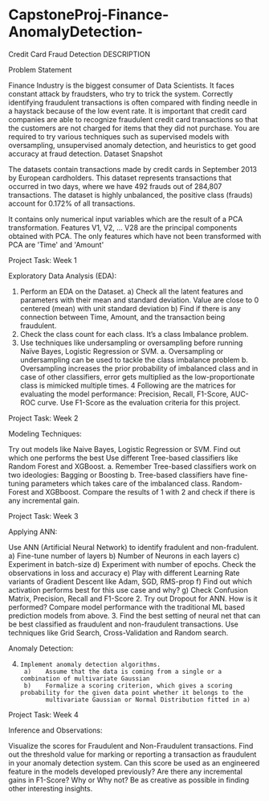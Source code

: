 # CapstoneProj-Finance-AnomalyDetection-
Credit Card Fraud Detection
DESCRIPTION

Problem Statement

Finance Industry is the biggest consumer of Data Scientists. It faces constant attack by fraudsters, who try to trick the system. Correctly identifying fraudulent transactions is often compared with finding needle in a haystack because of the low event rate. 
It is important that credit card companies are able to recognize fraudulent credit card transactions so that the customers are not charged for items that they did not purchase.
You are required to try various techniques such as supervised models with oversampling, unsupervised anomaly detection, and heuristics to get good accuracy at fraud detection.
Dataset Snapshot

The datasets contain transactions made by credit cards in September 2013 by European cardholders. This dataset represents transactions that occurred in two days, where we have 492 frauds out of 284,807 transactions. The dataset is highly unbalanced, the positive class (frauds) account for 0.172% of all transactions.

It contains only numerical input variables which are the result of a PCA transformation. 
Features V1, V2, ... V28 are the principal components obtained with PCA. 
The only features which have not been transformed with PCA are 'Time' and 'Amount'

 

Project Task: Week 1

Exploratory Data Analysis (EDA):

1.    Perform an EDA on the Dataset.
       a)    Check all the latent features and parameters with their mean and standard deviation. Value are close to 0 centered (mean)
              with unit standard deviation
       b)    Find if there is any connection between Time, Amount, and the transaction being fraudulent.
2.    Check the class count for each class. It’s a class Imbalance problem.
3.    Use techniques like undersampling or oversampling before running Naïve Bayes, Logistic Regression or SVM.
       a.    Oversampling or undersampling can be used to tackle the class imbalance problem
       b.    Oversampling increases the prior probability of imbalanced class and in case of other classifiers, error gets multiplied as the 
              low-proportionate class is mimicked multiple times.
4     Following are the matrices for evaluating the model performance: Precision, Recall, F1-Score, AUC-ROC curve. Use F1-Score as
       the evaluation criteria for this project.

Project Task: Week 2

Modeling Techniques:

Try out models like Naive Bayes, Logistic Regression or SVM. Find out which one performs the best
Use different Tree-based classifiers like Random Forest and XGBoost. 
       a.    Remember Tree-based classifiers work on two ideologies: Bagging or Boosting
       b.    Tree-based classifiers have fine-tuning parameters which takes care of the imbalanced class. Random-Forest and XGBboost.
Compare the results of 1 with 2 and check if there is any incremental gain.

Project Task: Week 3

Applying ANN:

Use ANN (Artificial Neural Network) to identify fradulent and non-fradulent.
       a)    Fine-tune number of layers
       b)    Number of Neurons in each layers
       c)    Experiment in batch-size
       d)    Experiment with number of epochs. Check the observations in loss and accuracy
       e)    Play with different Learning Rate variants of Gradient Descent like Adam, SGD, RMS-prop
       f)    Find out which activation performs best for this use case and why?
       g)    Check Confusion Matrix, Precision, Recall and F1-Score
2.    Try out Dropout for ANN. How is it performed? Compare model performance with the traditional ML based prediction models from
       above. 
3.    Find the best setting of neural net that can be best classified as fraudulent and non-fraudulent transactions. Use
       techniques like Grid Search, Cross-Validation and Random search.

Anomaly Detection:

4.     Implement anomaly detection algorithms.
        a)    Assume that the data is coming from a single or a combination of multivariate Gaussian
        b)    Formalize a scoring criterion, which gives a scoring probability for the given data point whether it belongs to the
              multivariate Gaussian or Normal Distribution fitted in a)
Project Task: Week 4

Inference and Observations:

Visualize the scores for Fraudulent and Non-Fraudulent transactions.
Find out the threshold value for marking or reporting a transaction as fraudulent in your anomaly detection system.
Can this score be used as an engineered feature in the models developed previously? Are there any incremental gains in F1-Score? Why or Why not?
Be as creative as possible in finding other interesting insights.

